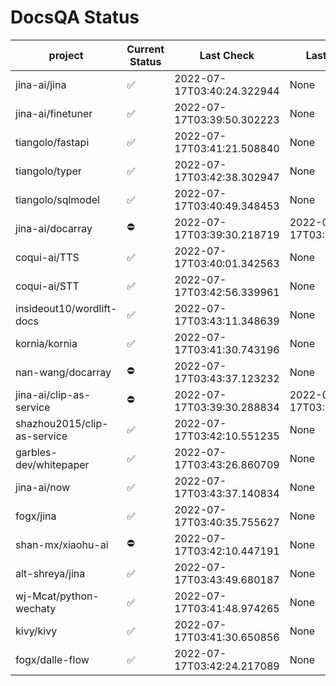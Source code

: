 # DocsQA Status

|          project          |Current Status|        Last Check        |      Last Downtime       |
|---------------------------|--------------|--------------------------|--------------------------|
|jina-ai/jina               |✅            |2022-07-17T03:40:24.322944|None                      |
|jina-ai/finetuner          |✅            |2022-07-17T03:39:50.302223|None                      |
|tiangolo/fastapi           |✅            |2022-07-17T03:41:21.508840|None                      |
|tiangolo/typer             |✅            |2022-07-17T03:42:38.302947|None                      |
|tiangolo/sqlmodel          |✅            |2022-07-17T03:40:49.348453|None                      |
|jina-ai/docarray           |⛔️           |2022-07-17T03:39:30.218719|2022-07-17T03:39:30.218702|
|coqui-ai/TTS               |✅            |2022-07-17T03:40:01.342563|None                      |
|coqui-ai/STT               |✅            |2022-07-17T03:42:56.339961|None                      |
|insideout10/wordlift-docs  |✅            |2022-07-17T03:43:11.348639|None                      |
|kornia/kornia              |✅            |2022-07-17T03:41:30.743196|None                      |
|nan-wang/docarray          |⛔️           |2022-07-17T03:43:37.123232|None                      |
|jina-ai/clip-as-service    |⛔️           |2022-07-17T03:39:30.288834|2022-07-17T03:39:30.288715|
|shazhou2015/clip-as-service|✅            |2022-07-17T03:42:10.551235|None                      |
|garbles-dev/whitepaper     |✅            |2022-07-17T03:43:26.860709|None                      |
|jina-ai/now                |✅            |2022-07-17T03:43:37.140834|None                      |
|fogx/jina                  |✅            |2022-07-17T03:40:35.755627|None                      |
|shan-mx/xiaohu-ai          |⛔️           |2022-07-17T03:42:10.447191|None                      |
|alt-shreya/jina            |✅            |2022-07-17T03:43:49.680187|None                      |
|wj-Mcat/python-wechaty     |✅            |2022-07-17T03:41:48.974265|None                      |
|kivy/kivy                  |✅            |2022-07-17T03:41:30.650856|None                      |
|fogx/dalle-flow            |✅            |2022-07-17T03:42:24.217089|None                      |
